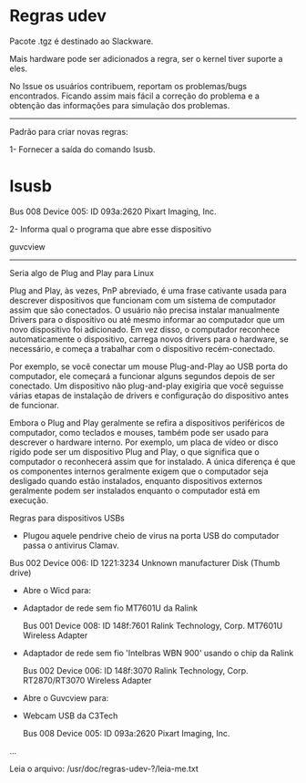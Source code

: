 # Regras udev


Pacote .tgz é destinado ao Slackware.


Mais hardware pode ser adicionados a regra, ser o kernel tiver suporte a eles. 

No Issue os usuários contribuem, reportam os problemas/bugs encontrados. Ficando assim mais fácil a correção do problema e a obtenção das informações para simulação dos problemas.

----------------------------------------------------------------------------

Padrão para criar novas regras:

1- Fornecer a saída do comando lsusb.

# lsusb
Bus 008 Device 005: ID 093a:2620 Pixart Imaging, Inc.

2- Informa qual o programa que abre esse dispositivo

guvcview

----------------------------------------------------------------------------


Seria algo de Plug and Play para Linux

Plug and Play, às vezes, PnP abreviado, é uma frase cativante usada para descrever dispositivos que funcionam com um sistema de computador assim que são conectados. O usuário não precisa instalar manualmente Drivers para o dispositivo ou até mesmo informar ao computador que um novo dispositivo foi adicionado. Em vez disso, o computador reconhece automaticamente o dispositivo, carrega novos drivers para o hardware, se necessário, e começa a trabalhar com o dispositivo recém-conectado.

Por exemplo, se você conectar um mouse Plug-and-Play ao USB porta do computador, ele começará a funcionar alguns segundos depois de ser conectado. Um dispositivo não plug-and-play exigiria que você seguisse várias etapas de instalação de drivers e configuração do dispositivo antes de funcionar.

Embora o Plug and Play geralmente se refira a dispositivos periféricos de computador, como teclados e mouses, também pode ser usado para descrever o hardware interno. Por exemplo, um placa de vídeo or disco rígido pode ser um dispositivo Plug and Play, o que significa que o computador o reconhecerá assim que for instalado. A única diferença é que os componentes internos geralmente exigem que o computador seja desligado quando estão instalados, enquanto dispositivos externos geralmente podem ser instalados enquanto o computador está em execução.




Regras para dispositivos USBs


* Plugou aquele pendrive cheio de virus na porta USB do computador
passa o antivirus Clamav.

Bus 002 Device 006: ID 1221:3234 Unknown manufacturer Disk (Thumb drive)



* Abre o Wicd para:

- Adaptador de rede sem fio MT7601U da Ralink

  Bus 001 Device 008: ID 148f:7601 Ralink Technology, Corp. MT7601U Wireless Adapter


- Adaptador de rede sem fio 'Intelbras WBN 900' usando o chip da Ralink

  Bus 002 Device 006: ID 148f:3070 Ralink Technology, Corp. RT2870/RT3070 Wireless Adapter



* Abre o Guvcview para:

- Webcam USB da C3Tech

  Bus 008 Device 005: ID 093a:2620 Pixart Imaging, Inc.

...

Leia o arquivo: /usr/doc/regras-udev-?/leia-me.txt
